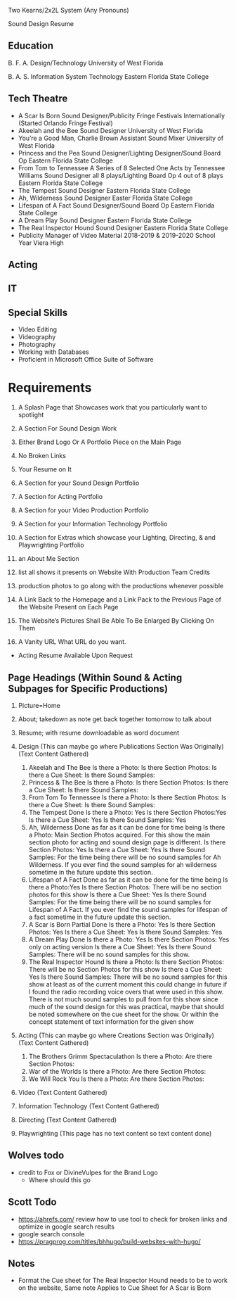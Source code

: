 Two Kearns/2x2L System
(Any Pronouns)

Sound Design Resume

## Education
B. F. A. Design/Technology University of West Florida

B. A. S. Information System Technology Eastern Florida State College

## Tech Theatre
 - A Scar Is Born Sound Designer/Publicity Fringe Festivals Internationally (Started Orlando Fringe Festival)
 - Akeelah and the Bee Sound Designer University of West Florida
 - You’re a Good Man, Charlie Brown Assistant Sound Mixer University of West Florida
 - Princess and the Pea Sound Designer/Lighting Designer/Sound Board Op Eastern Florida State College
 - From Tom to Tennessee A Series of 8 Selected One Acts by Tennessee Williams Sound Designer all 8 plays/Lighting Board Op 4 out of 8 plays Eastern Florida State College
 - The Tempest Sound Designer Eastern Florida State College
 - Ah, Wilderness Sound Designer Easter Florida State College
 - Lifespan of A Fact Sound Designer/Sound Board Op Eastern Florida State College
 - A Dream Play Sound Designer Eastern Florida State College
 - The Real Inspector Hound Sound Designer Eastern Florida State College
 - Publicity Manager of Video Material 2018-2019 &amp; 2019-2020 School Year Viera High

## Acting



## IT


## Special Skills

 - Video Editing
 - Videography
 - Photography
 - Working with Databases
 - Proficient in Microsoft Office Suite of Software

# Requirements

1. A Splash Page that Showcases work that you particularly want to spotlight
2. A Section For Sound Design Work
3. Either Brand Logo Or A Portfolio Piece on the Main Page
4. No Broken Links
5. Your Resume on It
6. A Section for your Sound Design Portfolio
7. A Section for Acting Portfolio
8. A Section for your Video Production Portfolio
9. A Section for your Information Technology Portfolio
10. A Section for Extras which showcase your Lighting, Directing, & and Playwrighting Portfolio
11. an About Me Section
12. list all shows it presents on Website With Production Team Credits
13. production photos to go along with the productions whenever possible
14. A Link Back to the Homepage and a Link Pack to the Previous Page of the Website Present on Each Page
15.	The Website’s Pictures Shall Be Able To Be Enlarged By Clicking On Them

16. A Vanity URL
        What URL do you want. 
- Acting Resume Available Upon Request


## Page Headings (Within Sound & Acting Subpages for Specific Productions)
1. Picture=Home
2. About; takedown as note get back together tomorrow to talk about
3. Resume; with resume downloadable as word document
4. Design (This can maybe go where Publications Section Was Originally) (Text Content Gathered)
   1. Akeelah and The Bee Is there a Photo: Is there Section Photos: Is there a Cue Sheet: Is there Sound Samples:
   2. Princess & The Bee  Is there a Photo: Is there Section Photos: Is there a Cue Sheet: Is there Sound Samples:
   3. From Tom To Tennessee  Is there a Photo: Is there Section Photos: Is there a Cue Sheet: Is there Sound Samples:
   4. The Tempest Done  Is there a Photo: Yes Is there Section Photos:Yes Is there a Cue Sheet: Yes Is there Sound Samples: Yes
   5. Ah, Wilderness Done as far as it can be done for time being  Is there a Photo: Main Section Photos acquired. For this show the main section photo for acting and sound design page is different. Is there Section Photos: Yes Is there a Cue Sheet: Yes Is there Sound Samples: For the time being there will be no sound samples for Ah Wilderness. If you ever find the sound samples for ah wilderness sometime in the future update this section.
   6. Lifespan of A Fact Done as far as it can be done for the time being  Is there a Photo:Yes Is there Section Photos: There will be no section photos for this show Is there a Cue Sheet: Yes Is there Sound Samples: For the time being there will be no sound samples for Lifespan of A Fact. If you ever find the sound samples for lifespan of a fact sometime in the future update this section.
   7. A Scar is Born Partial Done  Is there a Photo: Yes Is there Section Photos: Yes Is there a Cue Sheet: Yes Is there Sound Samples: Yes
   8. A Dream Play Done  Is there a Photo: Yes Is there Section Photos: Yes only on acting version Is there a Cue Sheet: Yes Is there Sound Samples: There will be no sound samples for this show. 
   9. The Real Inspector Hound  Is there a Photo: Is there Section Photos: There will be no Section Photos for this show Is there a Cue Sheet: Yes Is there Sound Samples: There will be no sound samples for this show at least as of the current moment this could change in future if I found the radio recording voice overs that were used in this show. There is not much sound samples to pull from for this show since much of the sound design for this was practical, maybe that should be noted somewhere on the cue sheet for the show. Or within the concept statement of text information for the given show

5. Acting (This can maybe go where Creations Section was Originally) (Text Content Gathered)
   1. The Brothers Grimm Spectaculathon Is there a Photo: Are there Section Photos:
   2. War of the Worlds Is there a Photo: Are there Section Photos:
   3. We Will Rock You Is there a Photo: Are there Section Photos:
6. Video (Text Content Gathered)
7. Information Technology (Text Content Gathered)
8. Directing (Text Content Gathered)
9. Playwrighting (This page has no text content so text content done)


## Wolves todo


- credit to Fox or DivineVulpes for the Brand Logo
    - Where should this go
    
## Scott Todo

- https://ahrefs.com/  review how to use tool to check for broken links and optimize in google search results
- google search console
- https://pragprog.com/titles/bhhugo/build-websites-with-hugo/


## Notes

- Format the Cue sheet for The Real Inspector Hound needs to be to work on the website, Same note Applies to Cue Sheet for A Scar is Born

